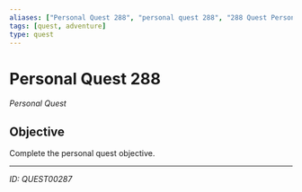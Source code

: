 ```yaml
---
aliases: ["Personal Quest 288", "personal quest 288", "288 Quest Personal"]
tags: [quest, adventure]
type: quest
---
```


# Personal Quest 288

*Personal Quest*

## Objective
Complete the personal quest objective.

---
*ID: QUEST00287*